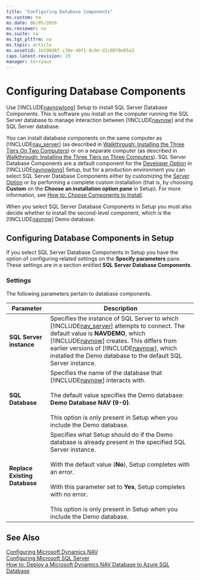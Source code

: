 ```yaml
---
title: "Configuring Database Components"
ms.custom: na
ms.date: 06/05/2016
ms.reviewer: na
ms.suite: na
ms.tgt_pltfrm: na
ms.topic: article
ms.assetid: 1b590d6f-c38e-40f1-8c9e-d1c8070e05a3
caps.latest.revision: 19
manager: terryaus
---
```

# Configuring Database Components
Use [!INCLUDE[navnowlong](includes/navnowlong_md.md)] Setup to install SQL Server Database Components. This is software you install on the computer running the SQL Server database to manage interaction between [!INCLUDE[navnow](includes/navnow_md.md)] and the SQL Server database.  
  
 You can install database components on the same computer as [!INCLUDE[nav_server](includes/nav_server_md.md)] \(as described in [Walkthrough: Installing the Three Tiers On Two Computers](../Topic/Walkthrough:%20Installing%20the%20Three%20Tiers%20On%20Two%20Computers.md)\) or on a separate computer \(as described in [Walkthrough: Installing the Three Tiers on Three Computers](../Topic/Walkthrough:%20Installing%20the%20Three%20Tiers%20on%20Three%20Computers.md)\). SQL Server Database Components are a default component for the [Developer Option](Developer-Option.md) in [!INCLUDE[navnowlong](includes/navnowlong_md.md)] Setup, but for a production environment you can select SQL Server Database Components either by customizing the [Server Option](Server-Option.md) or by performing a complete custom installation \(that is, by choosing **Custom** on the **Choose an installation option pane** in Setup\). For more information, see [How to: Choose Components to Install](../Topic/How%20to:%20Choose%20Components%20to%20Install.md).  
  
 When you select SQL Server Database Components in Setup you must also decide whether to install the second\-level component, which is the [!INCLUDE[navnow](includes/navnow_md.md)] Demo database.  
  
## Configuring Database Components in Setup  
 If you select SQL Server Database Components in Setup you have the option of configuring related settings on the **Specify parameters** pane. These settings are in a section entitled **SQL Server Database Components**.  
  
### Settings  
 The following parameters pertain to database components.  
  
|Parameter|Description|  
|---------------|-----------------|  
|**SQL Server instance**|Specifies the instance of SQL Server to which [!INCLUDE[nav_server](includes/nav_server_md.md)] attempts to connect. The default value is **NAVDEMO**, which [!INCLUDE[navnow](includes/navnow_md.md)] creates. This differs from earlier versions of [!INCLUDE[navnow](includes/navnow_md.md)], which installed the Demo database to the default SQL Server instance.|  
|**SQL Database**|Specifies the name of the database that [!INCLUDE[navnow](includes/navnow_md.md)] interacts with.<br /><br /> The default value specifies the Demo database: **Demo Database NAV \(9\-0\)**.<br /><br /> This option is only present in Setup when you include the Demo database.|  
|**Replace Existing Database**|Specifies what Setup should do if the Demo database is already present in the specified SQL Server instance.<br /><br /> With the default value \(**No**\), Setup completes with an error.<br /><br /> With this parameter set to **Yes**, Setup completes with no error.<br /><br /> This option is only present in Setup when you include the Demo database.|  
  
## See Also  
 [Configuring Microsoft Dynamics NAV](Configuring-Microsoft-Dynamics-NAV.md)   
 [Configuring Microsoft SQL Server](Configuring-Microsoft-SQL-Server.md)   
 [How to: Deploy a Microsoft Dynamics NAV Database to Azure SQL Database](../Topic/How%20to:%20Deploy%20a%20Microsoft%20Dynamics%20NAV%20Database%20to%20Azure%20SQL%20Database.md)